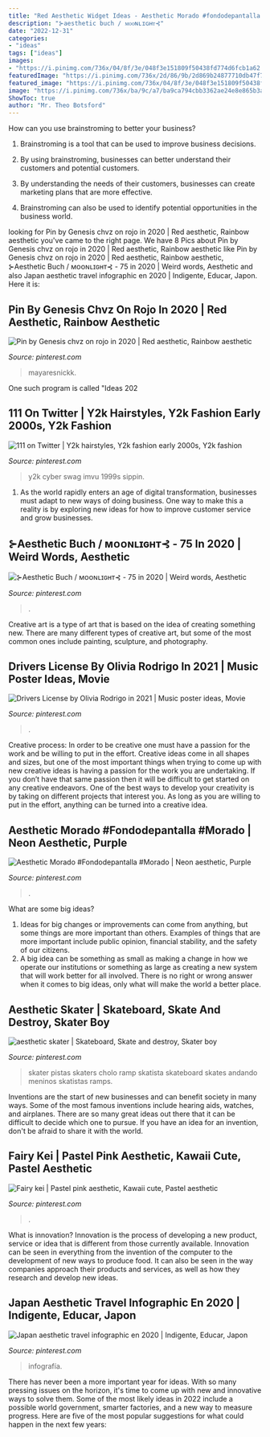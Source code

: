 ```yaml
---
title: "Red Aesthetic Widget Ideas - Aesthetic Morado #fondodepantalla #morado"
description: "⊱aesthetic buch / ᴍᴏᴏɴʟɪɢʜᴛ⊰"
date: "2022-12-31"
categories:
- "ideas"
tags: ["ideas"]
images:
- "https://i.pinimg.com/736x/04/8f/3e/048f3e151809f50438fd774d6fcb1a62.jpg"
featuredImage: "https://i.pinimg.com/736x/2d/86/9b/2d869b24877710db47f7ccd9e56e981a.jpg"
featured_image: "https://i.pinimg.com/736x/04/8f/3e/048f3e151809f50438fd774d6fcb1a62.jpg"
image: "https://i.pinimg.com/736x/ba/9c/a7/ba9ca794cbb3362ae24e8e865b3a04a8.jpg"
ShowToc: true
author: "Mr. Theo Botsford"
---
```



How can you use brainstroming to better your business?
1. Brainstroming is a tool that can be used to improve business decisions.
2. By using brainstroming, businesses can better understand their customers and potential customers.

3. By understanding the needs of their customers, businesses can create marketing plans that are more effective.

4. Brainstroming can also be used to identify potential opportunities in the business world.

	

		
looking for Pin by Genesis chvz on rojo in 2020 | Red aesthetic, Rainbow aesthetic you've came to the right page. We have 8 Pics about Pin by Genesis chvz on rojo in 2020 | Red aesthetic, Rainbow aesthetic like Pin by Genesis chvz on rojo in 2020 | Red aesthetic, Rainbow aesthetic, ⊱Aesthetic Buch / ᴍᴏᴏɴʟɪɢʜᴛ⊰ - 75 in 2020 | Weird words, Aesthetic and also Japan aesthetic travel infographic en 2020 | Indigente, Educar, Japon. Here it is:
		
    
## Pin By Genesis Chvz On Rojo In 2020 | Red Aesthetic, Rainbow Aesthetic

<img loading=lazy src="https://i.pinimg.com/736x/0e/d6/22/0ed622fb5248c6c9fdfb8a58bba43043.jpg" onerror="this.onerror=null;this.src='https://tse3.mm.bing.net/th?id=OIP.pKHnj8S8bapcP48DJKngUgHaJ4&amp;pid=15.1';" alt="Pin by Genesis chvz on rojo in 2020 | Red aesthetic, Rainbow aesthetic">

_Source: pinterest.com_

>mayaresnickk. 

	

One such program is called "Ideas 202
    
## 111 On Twitter | Y2k Hairstyles, Y2k Fashion Early 2000s, Y2k Fashion

<img loading=lazy src="https://i.pinimg.com/736x/40/4d/9a/404d9aab23ee468cdf835b691ebe779c.jpg" onerror="this.onerror=null;this.src='https://tse4.mm.bing.net/th?id=OIP.WxiDlDCIL0Ll_TPr0dhl9gHaNK&amp;pid=15.1';" alt="111 on Twitter | Y2k hairstyles, Y2k fashion early 2000s, Y2k fashion">

_Source: pinterest.com_

>y2k cyber swag imvu 1999s sippin. 

	

1. As the world rapidly enters an age of digital transformation, businesses must adapt to new ways of doing business. One way to make this a reality is by exploring new ideas for how to improve customer service and grow businesses.

    
## ⊱Aesthetic Buch / ᴍᴏᴏɴʟɪɢʜᴛ⊰ - 75 In 2020 | Weird Words, Aesthetic

<img loading=lazy src="https://i.pinimg.com/736x/04/8f/3e/048f3e151809f50438fd774d6fcb1a62.jpg" onerror="this.onerror=null;this.src='https://tse2.mm.bing.net/th?id=OIP.eu0k8gTkdI1Xeiu4O-D2LAHaNL&amp;pid=15.1';" alt="⊱Aesthetic Buch / ᴍᴏᴏɴʟɪɢʜᴛ⊰ - 75 in 2020 | Weird words, Aesthetic">

_Source: pinterest.com_

>. 

	

Creative art is a type of art that is based on the idea of creating something new. There are many different types of creative art, but some of the most common ones include painting, sculpture, and photography.

    
## Drivers License By Olivia Rodrigo In 2021 | Music Poster Ideas, Movie

<img loading=lazy src="https://i.pinimg.com/736x/2d/86/9b/2d869b24877710db47f7ccd9e56e981a.jpg" onerror="this.onerror=null;this.src='https://tse1.mm.bing.net/th?id=OIP.3WzqJTB_lJDyRkv7XuiDaQHaLI&amp;pid=15.1';" alt="Drivers License by Olivia Rodrigo in 2021 | Music poster ideas, Movie">

_Source: pinterest.com_

>. 

	

Creative process: In order to be creative one must have a passion for the work and be willing to put in the effort.
Creative ideas come in all shapes and sizes, but one of the most important things when trying to come up with new creative ideas is having a passion for the work you are undertaking. If you don’t have that same passion then it will be difficult to get started on any creative endeavors. One of the best ways to develop your creativity is by taking on different projects that interest you. As long as you are willing to put in the effort, anything can be turned into a creative idea.

    
## Aesthetic Morado #Fondodepantalla #Morado | Neon Aesthetic, Purple

<img loading=lazy src="https://i.pinimg.com/736x/55/c7/39/55c7395ac1372c3f63a416b2be4cb0e7.jpg" onerror="this.onerror=null;this.src='https://tse3.mm.bing.net/th?id=OIP.qKZEomQtw6zYrbYDRtbOgQHaK-&amp;pid=15.1';" alt="Aesthetic Morado #Fondodepantalla #Morado | Neon aesthetic, Purple">

_Source: pinterest.com_

>. 

	

What are some big ideas?
1. Ideas for big changes or improvements can come from anything, but some things are more important than others. Examples of things that are more important include public opinion, financial stability, and the safety of our citizens.
2. A big idea can be something as small as making a change in how we operate our institutions or something as large as creating a new system that will work better for all involved. There is no right or wrong answer when it comes to big ideas, only what will make the world a better place.

    
## Aesthetic Skater | Skateboard, Skate And Destroy, Skater Boy

<img loading=lazy src="https://i.pinimg.com/736x/21/98/9f/21989f769edf627f62625dd02f2874fa.jpg" onerror="this.onerror=null;this.src='https://tse2.mm.bing.net/th?id=OIP.aMiOhWGW2r7wFLMdWDR5igHaKr&amp;pid=15.1';" alt="aesthetic skater | Skateboard, Skate and destroy, Skater boy">

_Source: pinterest.com_

>skater pistas skaters cholo ramp skatista skateboard skates andando meninos skatistas ramps. 

	

Inventions are the start of new businesses and can benefit society in many ways. Some of the most famous inventions include hearing aids, watches, and airplanes. There are so many great ideas out there that it can be difficult to decide which one to pursue. If you have an idea for an invention, don't be afraid to share it with the world.

    
## Fairy Kei | Pastel Pink Aesthetic, Kawaii Cute, Pastel Aesthetic

<img loading=lazy src="https://i.pinimg.com/736x/19/0c/fc/190cfcc34308a6d7eefcd46f001c5e63--lolita-style-kawaii-stuff.jpg" onerror="this.onerror=null;this.src='https://tse1.mm.bing.net/th?id=OIP.JYK_a739ppKsZFQI_Z0fYwHaKC&amp;pid=15.1';" alt="Fairy kei | Pastel pink aesthetic, Kawaii cute, Pastel aesthetic">

_Source: pinterest.com_

>. 

	

What is innovation?
Innovation is the process of developing a new product, service or idea that is different from those currently available. Innovation can be seen in everything from the invention of the computer to the development of new ways to produce food. It can also be seen in the way companies approach their products and services, as well as how they research and develop new ideas.

    
## Japan Aesthetic Travel Infographic En 2020 | Indigente, Educar, Japon

<img loading=lazy src="https://i.pinimg.com/736x/ba/9c/a7/ba9ca794cbb3362ae24e8e865b3a04a8.jpg" onerror="this.onerror=null;this.src='https://tse4.mm.bing.net/th?id=OIP.xf8il7ug2sReQqZY8dL8ggHaKf&amp;pid=15.1';" alt="Japan aesthetic travel infographic en 2020 | Indigente, Educar, Japon">

_Source: pinterest.com_

>infografía. 

	

There has never been a more important year for ideas. With so many pressing issues on the horizon, it's time to come up with new and innovative ways to solve them. Some of the most likely ideas in 2022 include a possible world government, smarter factories, and a new way to measure progress. Here are five of the most popular suggestions for what could happen in the next few years:

